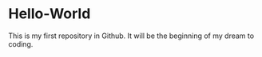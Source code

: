 # Hello-World
This is my first repository in Github. It will be the beginning of my dream to coding.
